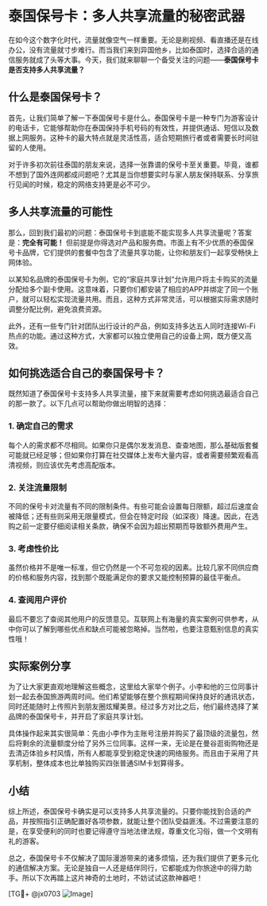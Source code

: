# 泰国保号卡：多人共享流量的秘密武器

在如今这个数字化时代，流量就像空气一样重要。无论是刷视频、看直播还是在线办公，没有流量就寸步难行。而当我们来到异国他乡，比如泰国时，选择合适的通信服务就成了头等大事。今天，我们就来聊聊一个备受关注的问题——**泰国保号卡是否支持多人共享流量？**

## 什么是泰国保号卡？

首先，让我们简单了解一下泰国保号卡是什么。泰国保号卡是一种专门为游客设计的电话卡，它能够帮助你在泰国保持手机号码的有效性，并提供通话、短信以及数据上网服务。这种卡的最大特点就是灵活性高，适合短期旅行者或者需要长时间驻留的人使用。

对于许多初次前往泰国的朋友来说，选择一张靠谱的保号卡至关重要。毕竟，谁都不想到了国外连网都成问题吧？尤其是当你想要实时与家人朋友保持联系、分享旅行见闻的时候，稳定的网络支持更是必不可少。

## 多人共享流量的可能性

那么，回到我们最初的问题：泰国保号卡到底能不能实现多人共享流量呢？答案是：**完全有可能！** 但前提是你得选对产品和服务商。市面上有不少优质的泰国保号卡品牌，它们提供的套餐中包含了流量共享功能，让你和朋友们一起享受畅快上网体验。

以某知名品牌的泰国保号卡为例，它的“家庭共享计划”允许用户将主卡购买的流量分配给多个副卡使用。这意味着，只要你们都安装了相应的APP并绑定了同一个账户，就可以轻松实现流量共用。而且，这种方式非常灵活，可以根据实际需求随时调整分配比例，避免浪费资源。

此外，还有一些专门针对团队出行设计的产品，例如支持多达五人同时连接Wi-Fi热点的功能。通过这种方式，大家都可以独立使用自己的设备上网，既方便又高效。

## 如何挑选适合自己的泰国保号卡？

既然知道了泰国保号卡支持多人共享流量，接下来就需要考虑如何挑选最适合自己的那一款了。以下几点可以帮助你做出明智的选择：

### 1. 确定自己的需求
每个人的需求都不尽相同。如果你只是偶尔发发消息、查查地图，那么基础版套餐可能就已经足够；但如果你打算在社交媒体上发布大量内容，或者需要频繁观看高清视频，则应该优先考虑高配版本。

### 2. 关注流量限制
不同的保号卡对流量有不同的限制条件。有些可能会设置每日限额，超过后速度会被降低；还有些则采用无限量模式，但会在特定时段（如深夜）降速。因此，在选购之前一定要仔细阅读相关条款，确保不会因为超出预期而导致额外费用产生。

### 3. 考虑性价比
虽然价格并不是唯一标准，但它仍然是一个不可忽视的因素。比较几家不同供应商的价格和服务内容，找到那个既能满足你的要求又能控制预算的最佳平衡点。

### 4. 查阅用户评价
最后不要忘了查阅其他用户的反馈意见。互联网上有海量的真实案例可供参考，从中你可以了解到哪些优点和缺点可能被忽略掉。当然啦，也要注意甄别信息的真实性哦！

## 实际案例分享

为了让大家更直观地理解这些概念，这里给大家举个例子。小李和他的三位同事计划一起去泰国旅游两周时间。他们希望能够在整个旅程期间保持良好的通讯状态，同时还能随时上传照片到朋友圈炫耀美景。经过多方对比之后，他们最终选择了某品牌的泰国保号卡，并开启了家庭共享计划。

具体操作起来其实很简单：先由小李作为主账号注册并购买了最顶级的流量包，然后将剩余的流量额度分给了另外三位同事。这样一来，无论是在曼谷逛街购物还是去清迈体验乡村风情，所有人都能享受到稳定快速的网络服务。而且由于采用了共享机制，整体成本也比单独购买四张普通SIM卡划算得多。

## 小结

综上所述，泰国保号卡确实是可以支持多人共享流量的。只要你能找到合适的产品，并按照指引正确配置好各项参数，就能让整个团队受益匪浅。不过需要注意的是，在享受便利的同时也要记得遵守当地法律法规，尊重文化习俗，做一个文明有礼的游客。

总之，泰国保号卡不仅解决了国际漫游带来的诸多烦恼，还为我们提供了更多元化的通信解决方案。无论是独自一人还是结伴同行，它都能成为你旅途中的得力助手。所以下次再踏上这片神奇的土地时，不妨试试这款神器吧！

[TG💪+ @jx0703 ![Image](https://github.com/user-attachments/assets/dbca1d08-cadb-493c-b0ec-ad6f7a83f270)]
